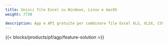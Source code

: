 ```yaml
---
title: Unisci file Excel su Windows, Linux e macOS 
weight: 7730

description: App e API gratuite per combinare file Excel XLS, XLSX, CSV, TSV, ODS, SXC e FODS
---
```

{{< blocks/products/pf/agp/feature-solution >}} 

